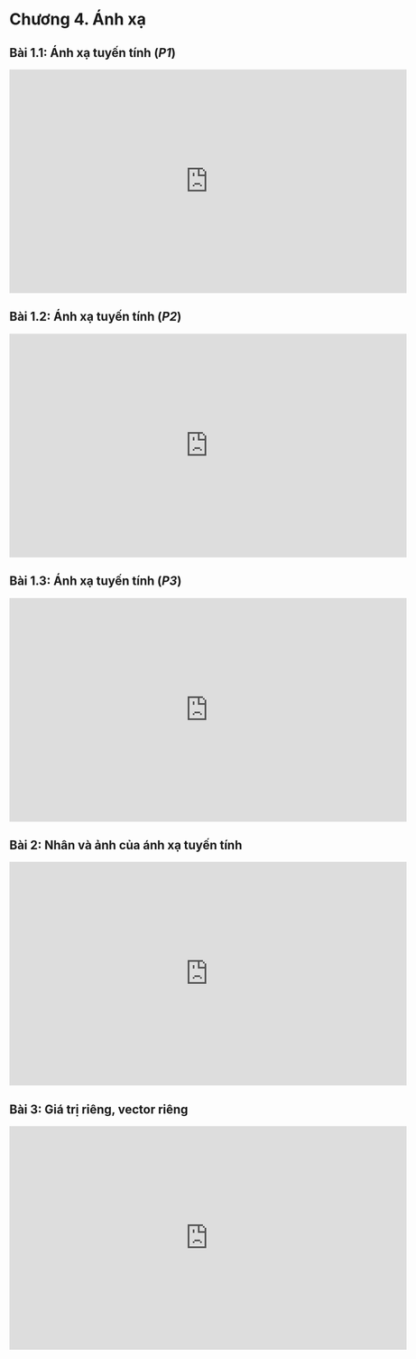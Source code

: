 # Chương 4. Ánh xạ

## Bài 1.1: Ánh xạ tuyến tính (*P1*)

<div class="videoZen">
  <iframe width="704" height="396" src="https://www.youtube.com/embed/1syWg5BKYTc?list=PL5g_dfwUnO84IehDgeDlXbwd0pLzhTWSZ" title="YouTube video player" frameborder="0" allow="accelerometer; autoplay; clipboard-write; encrypted-media; gyroscope; picture-in-picture" allowfullscreen></iframe>
</div>

## Bài 1.2: Ánh xạ tuyến tính (*P2*)

<div class="videoZen">
  <iframe width="704" height="396" src="https://www.youtube.com/embed/g9uRkLPYU-Q?list=PL5g_dfwUnO84IehDgeDlXbwd0pLzhTWSZ" title="YouTube video player" frameborder="0" allow="accelerometer; autoplay; clipboard-write; encrypted-media; gyroscope; picture-in-picture" allowfullscreen></iframe>
</div>

## Bài 1.3: Ánh xạ tuyến tính (*P3*)

<div class="videoZen">
  <iframe width="704" height="396" src="https://www.youtube.com/embed/OjaBg6azm88?list=PL5g_dfwUnO84IehDgeDlXbwd0pLzhTWSZ" title="YouTube video player" frameborder="0" allow="accelerometer; autoplay; clipboard-write; encrypted-media; gyroscope; picture-in-picture" allowfullscreen></iframe>
</div>

## Bài 2: Nhân và ảnh của ánh xạ tuyến tính

<div class="videoZen">
  <iframe width="704" height="396" src="https://www.youtube.com/embed/iBY4YyH4LUI?list=PL5g_dfwUnO84IehDgeDlXbwd0pLzhTWSZ" title="YouTube video player" frameborder="0" allow="accelerometer; autoplay; clipboard-write; encrypted-media; gyroscope; picture-in-picture" allowfullscreen></iframe>
</div>

## Bài 3: Giá trị riêng, vector riêng

<div class="videoZen">
  <iframe width="704" height="396" src="https://www.youtube.com/embed/iyRCRb-pLy4?list=PL5g_dfwUnO84IehDgeDlXbwd0pLzhTWSZ" title="YouTube video player" frameborder="0" allow="accelerometer; autoplay; clipboard-write; encrypted-media; gyroscope; picture-in-picture" allowfullscreen></iframe>
</div>
